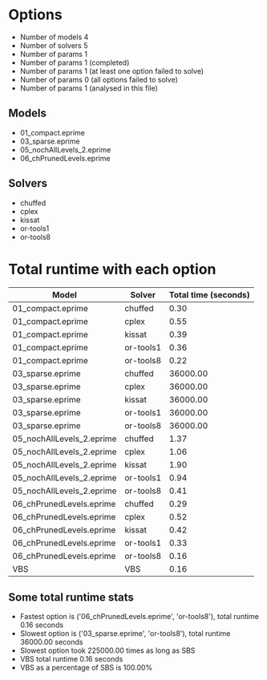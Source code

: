 

# Options


- Number of models         4
- Number of solvers        5
- Number of params         1
- Number of params         1 (completed)
- Number of params         1 (at least one option failed to solve)
- Number of params         0 (all options failed to solve)
- Number of params         1 (analysed in this file)


## Models


 - 01_compact.eprime
 - 03_sparse.eprime
 - 05_nochAllLevels_2.eprime
 - 06_chPrunedLevels.eprime


## Solvers


 - chuffed
 - cplex
 - kissat
 - or-tools1
 - or-tools8


# Total runtime with each option


 | Model | Solver | Total time (seconds) | 
 | -- | -- | -- | 
 | 01_compact.eprime | chuffed | 0.30 | 
 | 01_compact.eprime | cplex | 0.55 | 
 | 01_compact.eprime | kissat | 0.39 | 
 | 01_compact.eprime | or-tools1 | 0.36 | 
 | 01_compact.eprime | or-tools8 | 0.22 | 
 | 03_sparse.eprime | chuffed | 36000.00 | 
 | 03_sparse.eprime | cplex | 36000.00 | 
 | 03_sparse.eprime | kissat | 36000.00 | 
 | 03_sparse.eprime | or-tools1 | 36000.00 | 
 | 03_sparse.eprime | or-tools8 | 36000.00 | 
 | 05_nochAllLevels_2.eprime | chuffed | 1.37 | 
 | 05_nochAllLevels_2.eprime | cplex | 1.06 | 
 | 05_nochAllLevels_2.eprime | kissat | 1.90 | 
 | 05_nochAllLevels_2.eprime | or-tools1 | 0.94 | 
 | 05_nochAllLevels_2.eprime | or-tools8 | 0.41 | 
 | 06_chPrunedLevels.eprime | chuffed | 0.29 | 
 | 06_chPrunedLevels.eprime | cplex | 0.52 | 
 | 06_chPrunedLevels.eprime | kissat | 0.42 | 
 | 06_chPrunedLevels.eprime | or-tools1 | 0.33 | 
 | 06_chPrunedLevels.eprime | or-tools8 | 0.16 | 
 | VBS | VBS | 0.16 | 


## Some total runtime stats


 - Fastest option is ('06_chPrunedLevels.eprime', 'or-tools8'), total runtime 0.16 seconds
 - Slowest option is ('03_sparse.eprime', 'or-tools8'), total runtime 36000.00 seconds
 - Slowest option took 225000.00 times as long as SBS
 - VBS total runtime 0.16 seconds
 - VBS as a percentage of SBS is 100.00%
